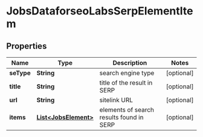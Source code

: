 

# JobsDataforseoLabsSerpElementItem


## Properties

| Name | Type | Description | Notes |
|------------ | ------------- | ------------- | -------------|
|**seType** | **String** | search engine type |  [optional] |
|**title** | **String** | title of the result in SERP |  [optional] |
|**url** | **String** | sitelink URL |  [optional] |
|**items** | [**List&lt;JobsElement&gt;**](JobsElement.md) | elements of search results found in SERP |  [optional] |



